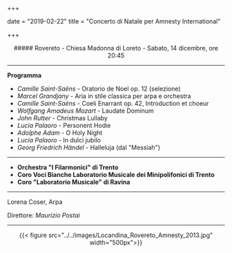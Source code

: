 ﻿+++

date = "2019-02-22"
title = "Concerto di Natale per Amnesty International"

+++

<center>
##### Rovereto - Chiesa Madonna di Loreto - Sabato, 14 dicembre, ore 20:45
</center>

---

**Programma**

* *Camille Saint-Saëns* - Oratorio de Noel op. 12 (selezione)
* *Marcel Grandjany* - Aria in stile classica per arpa e orchestra
* *Camille Saint-Saëns* - Coeli Enarrant op. 42, Introduction et choeur
* *Wolfgang Amadeus Mozart* - Laudate Dominum
* *John Rutter* - Christmas Lullaby
* *Lucia Palaoro* - Personent Hodie
* *Adolphe Adam* - O Holy Night
* *Lucia Palaoro* - In dulci jubilo
* *Georg Friedrich Händel* - Halleluja (dal "Messiah")
---

* **Orchestra "I Filarmonici" di Trento**
* **Coro Voci Bianche Laboratorio Musicale dei Minipolifonici di Trento**
* **Coro "Laboratorio Musicale" di Ravina**

---

Lorena Coser, Arpa

Direttore: *Maurizio Postai*

---

<center>

{{< figure src="../../images/Locandina_Rovereto_Amnesty_2013.jpg" width="500px">}}


</center>